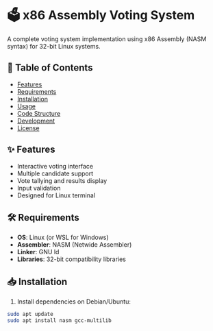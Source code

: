 # 🗳️ x86 Assembly Voting System

A complete voting system implementation using x86 Assembly (NASM syntax) for 32-bit Linux systems.

## 📌 Table of Contents
- [Features](#-features)
- [Requirements](#-requirements)
- [Installation](#-installation)
- [Usage](#-usage)
- [Code Structure](#-code-structure)
- [Development](#-development)
- [License](#-license)

## ✨ Features
- Interactive voting interface
- Multiple candidate support
- Vote tallying and results display
- Input validation
- Designed for Linux terminal

## 🛠️ Requirements
- **OS**: Linux (or WSL for Windows)
- **Assembler**: NASM (Netwide Assembler)
- **Linker**: GNU ld
- **Libraries**: 32-bit compatibility libraries

## 📥 Installation
1. Install dependencies on Debian/Ubuntu:
```bash
sudo apt update
sudo apt install nasm gcc-multilib
